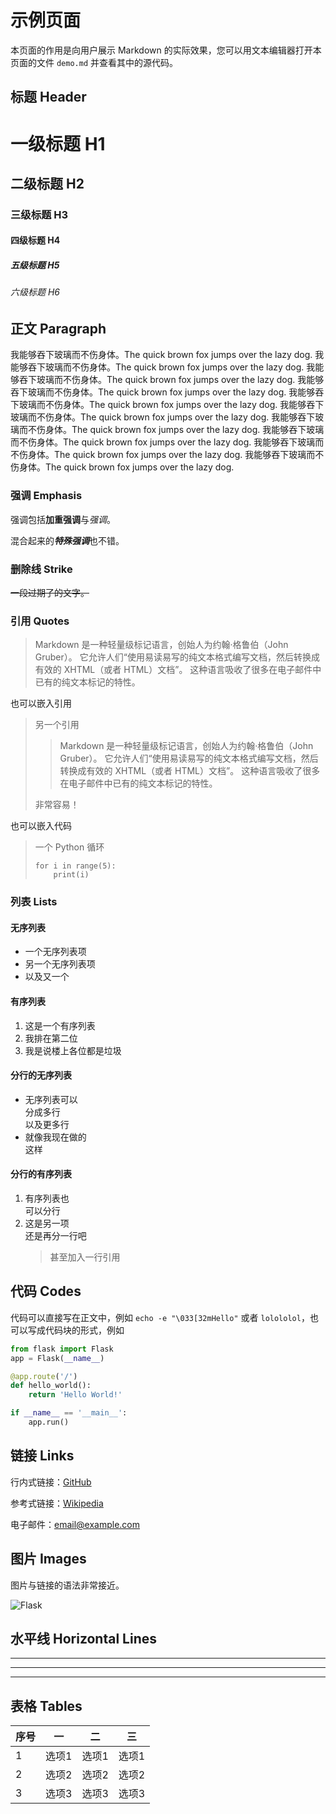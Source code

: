 # 示例页面

本页面的作用是向用户展示 Markdown 的实际效果，您可以用文本编辑器打开本页面的文件 `demo.md` 并查看其中的源代码。

## 标题 Header

# 一级标题 H1

## 二级标题 H2

### 三级标题 H3

#### 四级标题 H4

##### 五级标题 H5

###### 六级标题 H6

## 正文 Paragraph

我能够吞下玻璃而不伤身体。The quick brown fox jumps over the lazy dog. 我能够吞下玻璃而不伤身体。The quick brown fox jumps over the lazy dog. 我能够吞下玻璃而不伤身体。The quick brown fox jumps over the lazy dog. 我能够吞下玻璃而不伤身体。The quick brown fox jumps over the lazy dog. 我能够吞下玻璃而不伤身体。The quick brown fox jumps over the lazy dog. 我能够吞下玻璃而不伤身体。The quick brown fox jumps over the lazy dog. 我能够吞下玻璃而不伤身体。The quick brown fox jumps over the lazy dog. 我能够吞下玻璃而不伤身体。The quick brown fox jumps over the lazy dog. 我能够吞下玻璃而不伤身体。The quick brown fox jumps over the lazy dog. 我能够吞下玻璃而不伤身体。The quick brown fox jumps over the lazy dog. 

### 强调 Emphasis

强调包括**加重强调**与*强调*。

混合起来的***特殊强调***也不错。

### 删除线 Strike

~~一段过期了的文字。~~

### 引用 Quotes

> Markdown 是一种轻量级标记语言，创始人为约翰·格鲁伯（John Gruber）。
> 它允许人们“使用易读易写的纯文本格式编写文档，然后转换成有效的 XHTML（或者 HTML）文档”。
> 这种语言吸收了很多在电子邮件中已有的纯文本标记的特性。

也可以嵌入引用

> 另一个引用
> > Markdown 是一种轻量级标记语言，创始人为约翰·格鲁伯（John Gruber）。
> > 它允许人们“使用易读易写的纯文本格式编写文档，然后转换成有效的 XHTML（或者 HTML）文档”。
> > 这种语言吸收了很多在电子邮件中已有的纯文本标记的特性。
>
> 非常容易！

也可以嵌入代码

> 一个 Python 循环
>
>     for i in range(5):
>         print(i)
>

### 列表 Lists

#### 无序列表

* 一个无序列表项
* 另一个无序列表项
* 以及又一个

#### 有序列表

1. 这是一个有序列表
2. 我排在第二位
3. 我是说楼上各位都是垃圾

#### 分行的无序列表

* 无序列表可以  
  分成多行  
  以及更多行
* 就像我现在做的  
  这样

#### 分行的有序列表

1. 有序列表也  
   可以分行
2. 这是另一项  
   还是再分一行吧  
   > 甚至加入一行引用

## 代码 Codes

代码可以直接写在正文中，例如 `echo -e "\033[32mHello"` 或者 `lolololol`，也可以写成代码块的形式，例如

```python
from flask import Flask
app = Flask(__name__)

@app.route('/')
def hello_world():
    return 'Hello World!'

if __name__ == '__main__':
    app.run()
```

## 链接 Links

行内式链接：[GitHub](https://github.com/)

参考式链接：[Wikipedia][1]

电子邮件：<email@example.com>

[1]: https://www.wikipedia.org/

## 图片 Images

图片与链接的语法非常接近。

![Flask](http://flask.pocoo.org/static/logo.png "一张图片")

## 水平线 Horizontal Lines

***

---

* * *

## 表格 Tables

| 序号 | 一 | 二 | 三 |
|-|-|-|-|
| 1 | 选项1 | 选项1 | 选项1 |
| 2 | 选项2 | 选项2 | 选项2 |
| 3 | 选项3 | 选项3 | 选项3 |
